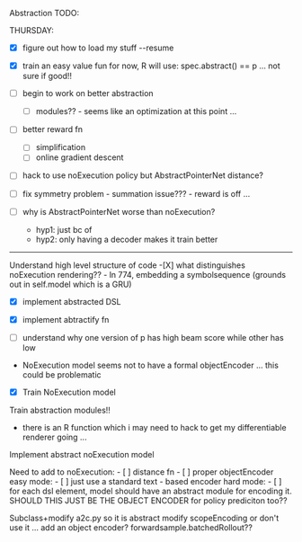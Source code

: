 Abstraction TODO:

THURSDAY:

- [X] figure out how to load my stuff --resume
- [X] train an easy value fun
	for now, R will use:
	spec.abstract() == p ... not sure if good!!

- [ ] begin to work on better abstraction
	- [ ] modules?? - seems like an optimization at this point ...

- [ ] better reward fn
	- [ ] simplification
	- [ ] online gradient descent

- [ ] hack to use noExecution policy but AbstractPointerNet distance?

- [ ] fix symmetry problem 
		- summation issue???
		- reward is off ... 

- [ ] why is AbstractPointerNet worse than noExecution?
	- hyp1: just bc of 
	- hyp2: only having a decoder makes it train better




********
Understand high level structure of code
	-[X] what distinguishes noExecution rendering?? - ln 774, embedding a symbolsequence (grounds out in self.model which is a GRU)

- [X] implement abstracted DSL

- [X] implement abtractify fn

- [ ] understand why one version of p has high beam score while other has low

- NoExecution model seems not to have a formal objectEncoder ... this could be problematic
- [X] Train NoExecution model

Train abstraction modules!!
- there is an R function which i may need to hack to get my differentiable renderer going ... 

Implement abstract noExecution model

Need to add to noExecution:
	- [ ] distance fn
	- [ ] proper objectEncoder
		easy mode:
		- [ ] just use a standard text - based encoder
		hard mode:
		- [ ] for each dsl element, model should have an abstract module for encoding it. SHOULD THIS JUST BE THE OBJECT ENCODER for policy prediciton too??

Subclass+modify a2c.py so it is abstract
	modify scopeEncoding or don't use it ...
	add an object encoder?
	forwardsample.batchedRollout??





